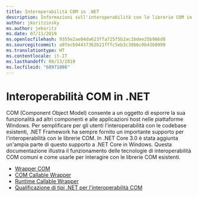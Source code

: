 ```yaml
---
title: Interoperabilità COM in .NET
description: Informazioni sull'interoperabilità con le librerie COM in .NET.
author: jkoritzinsky
ms.author: jekoritz
ms.date: 07/11/2019
ms.openlocfilehash: 9355e2ae84da623ffa725f5b2ac1bdee25b966d8
ms.sourcegitcommit: a97ecb94437362b21fffc5eb3c38b6c0b4368999
ms.translationtype: HT
ms.contentlocale: it-IT
ms.lasthandoff: 08/13/2019
ms.locfileid: "68971886"
---
```

# <a name="com-interop-in-net"></a>Interoperabilità COM in .NET

COM (Component Object Model) consente a un oggetto di esporre la sua funzionalità ad altri componenti e alle applicazioni host nelle piattaforme Windows. Per semplificare per gli utenti l'interoperabilità con le codebase esistenti, .NET Framework ha sempre fornito un importante supporto per l'interoperabilità con le librerie COM. In .NET Core 3.0 è stata aggiunta un'ampia parte di questo supporto a .NET Core in Windows. Questa documentazione illustra il funzionamento delle tecnologie di interoperabilità COM comuni e come usarle per interagire con le librerie COM esistenti.

- [Wrapper COM](./com-wrappers.md)
- [COM Callable Wrapper](./com-callable-wrapper.md)
- [Runtime Callable Wrapper](./runtime-callable-wrapper.md)
- [Qualificazione di tipi .NET per l'interoperabilità COM](./qualify-net-types-for-interoperation.md)
